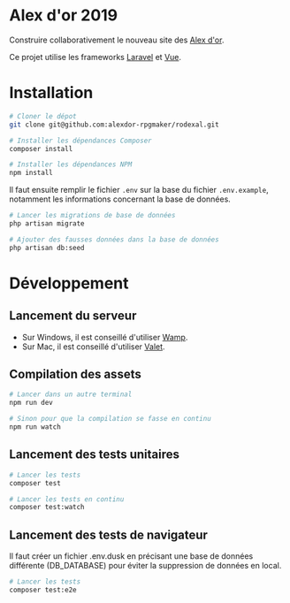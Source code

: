 # Alex d'or 2019

Construire collaborativement le nouveau site des [Alex d'or](https://www.alexdor.info).

Ce projet utilise les frameworks [Laravel](https://laravel.com) et [Vue](https://vuejs.org).

# Installation

```bash
# Cloner le dépot
git clone git@github.com:alexdor-rpgmaker/rodexal.git

# Installer les dépendances Composer
composer install

# Installer les dépendances NPM
npm install
```

Il faut ensuite remplir le fichier `.env` sur la base du fichier `.env.example`, notamment les informations concernant la base de données.

```bash
# Lancer les migrations de base de données
php artisan migrate

# Ajouter des fausses données dans la base de données
php artisan db:seed
```

# Développement

## Lancement du serveur

- Sur Windows, il est conseillé d'utiliser [Wamp](http://www.wampserver.com).
- Sur Mac, il est conseillé d'utiliser [Valet](https://laravel.com/docs/5.7/valet).

## Compilation des assets

```bash
# Lancer dans un autre terminal
npm run dev

# Sinon pour que la compilation se fasse en continu
npm run watch
```

## Lancement des tests unitaires

```bash
# Lancer les tests
composer test

# Lancer les tests en continu
composer test:watch
```

## Lancement des tests de navigateur

Il faut créer un fichier .env.dusk en précisant une base de données différente (DB_DATABASE) pour éviter la suppression de données en local.

```bash
# Lancer les tests
composer test:e2e
```
